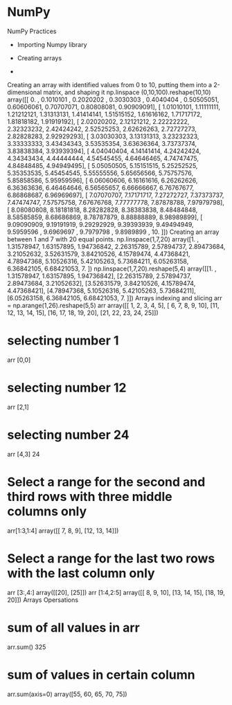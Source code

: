 # NumPy


NumPy Practices

* Importing Numpy library

* Creating arrays
* 



Creating an array with identified values from 0 to 10, putting them into a 2-dimensional matrix, and shaping it
np.linspace (0,10,100).reshape(10,10)
array([[ 0.        ,  0.1010101 ,  0.2020202 ,  0.3030303 ,  0.4040404 ,
         0.50505051,  0.60606061,  0.70707071,  0.80808081,  0.90909091],
       [ 1.01010101,  1.11111111,  1.21212121,  1.31313131,  1.41414141,
         1.51515152,  1.61616162,  1.71717172,  1.81818182,  1.91919192],
       [ 2.02020202,  2.12121212,  2.22222222,  2.32323232,  2.42424242,
         2.52525253,  2.62626263,  2.72727273,  2.82828283,  2.92929293],
       [ 3.03030303,  3.13131313,  3.23232323,  3.33333333,  3.43434343,
         3.53535354,  3.63636364,  3.73737374,  3.83838384,  3.93939394],
       [ 4.04040404,  4.14141414,  4.24242424,  4.34343434,  4.44444444,
         4.54545455,  4.64646465,  4.74747475,  4.84848485,  4.94949495],
       [ 5.05050505,  5.15151515,  5.25252525,  5.35353535,  5.45454545,
         5.55555556,  5.65656566,  5.75757576,  5.85858586,  5.95959596],
       [ 6.06060606,  6.16161616,  6.26262626,  6.36363636,  6.46464646,
         6.56565657,  6.66666667,  6.76767677,  6.86868687,  6.96969697],
       [ 7.07070707,  7.17171717,  7.27272727,  7.37373737,  7.47474747,
         7.57575758,  7.67676768,  7.77777778,  7.87878788,  7.97979798],
       [ 8.08080808,  8.18181818,  8.28282828,  8.38383838,  8.48484848,
         8.58585859,  8.68686869,  8.78787879,  8.88888889,  8.98989899],
       [ 9.09090909,  9.19191919,  9.29292929,  9.39393939,  9.49494949,
         9.5959596 ,  9.6969697 ,  9.7979798 ,  9.8989899 , 10.        ]])
Creating an array between 1 and 7 with 20 equal points.
np.linspace(1,7,20)
array([1.        , 1.31578947, 1.63157895, 1.94736842, 2.26315789,
       2.57894737, 2.89473684, 3.21052632, 3.52631579, 3.84210526,
       4.15789474, 4.47368421, 4.78947368, 5.10526316, 5.42105263,
       5.73684211, 6.05263158, 6.36842105, 6.68421053, 7.        ])
np.linspace(1,7,20).reshape(5,4)
array([[1.        , 1.31578947, 1.63157895, 1.94736842],
       [2.26315789, 2.57894737, 2.89473684, 3.21052632],
       [3.52631579, 3.84210526, 4.15789474, 4.47368421],
       [4.78947368, 5.10526316, 5.42105263, 5.73684211],
       [6.05263158, 6.36842105, 6.68421053, 7.        ]])
Arrays indexing and slicing
arr = np.arange(1,26).reshape(5,5)
arr
array([[ 1,  2,  3,  4,  5],
       [ 6,  7,  8,  9, 10],
       [11, 12, 13, 14, 15],
       [16, 17, 18, 19, 20],
       [21, 22, 23, 24, 25]])
# selecting number 1 
arr [0,0]

# selecting number 12 
arr [2,1]

# selecting number 24 
arr [4,3]
24
# Select a range for the second and third rows with three middle columns only

arr[1:3,1:4]
array([[ 7,  8,  9],
       [12, 13, 14]])
# Select a range for the last two rows with the last column only

arr [3:,4:]
array([[20],
       [25]])
arr [1:4,2:5]
array([[ 8,  9, 10],
       [13, 14, 15],
       [18, 19, 20]])
Arrays Opersations
# sum of all values in arr

arr.sum()
325
# sum of values in certain column 

arr.sum(axis=0)
array([55, 60, 65, 70, 75])
